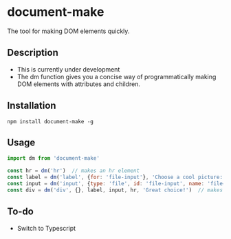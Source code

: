 # document-make
The tool for making DOM elements quickly.

## Description
* This is currently under development 
* The dm function gives you a concise way of programmatically making DOM elements with attributes and children.

## Installation
    npm install document-make -g

## Usage
```javascript
import dm from 'document-make'

const hr = dm('hr')  // makes an hr element
const label = dm('label', {for: 'file-input'}, 'Choose a cool picture: ')  // makes a label with text
const input = dm('input', {type: 'file', id: 'file-input', name: 'file-input', accept: 'image/png'})  // makes a file input with an id and name
const div = dm('div', {}, label, input, hr, 'Great choice!')  // makes a div containing the previous elements and text
```

## To-do
* Switch to Typescript